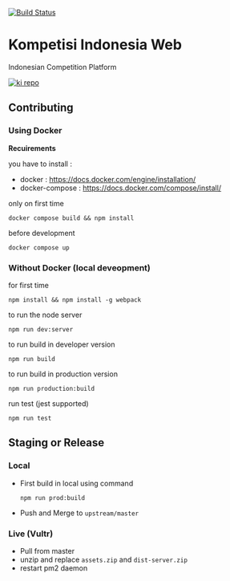 [![Build Status](https://travis-ci.org/idmore/kompetisiid-web.svg?branch=master)](https://travis-ci.org/idmore/kompetisiid-web)

# Kompetisi Indonesia Web
Indonesian Competition Platform

[![ki repo](https://pbs.twimg.com/media/DKtmk3jVwAIXmSt.jpg:large)](https://kompetisi.id)

## Contributing

### Using Docker

**Recuirements**

you have to install :

- docker : https://docs.docker.com/engine/installation/
- docker-compose : https://docs.docker.com/compose/install/

only on first time
```
docker compose build && npm install
```

before development
```
docker compose up
```

### Without Docker (local deveopment)
for first time
```
npm install && npm install -g webpack
```

to run the node server
```
npm run dev:server
```

to run build in developer version
```
npm run build
```

to run build in production version
```
npm run production:build
```

run test (jest supported)
```
npm run test
```

## Staging or Release

### Local

- First build in local using command
    ```
    npm run prod:build
    ```
- Push and Merge to `upstream/master`

### Live (Vultr)

- Pull from master
- unzip and replace `assets.zip` and `dist-server.zip`
- restart pm2 daemon
